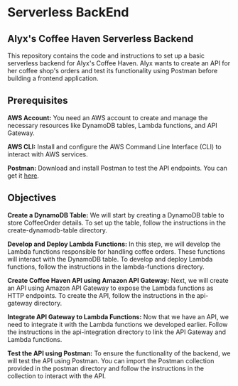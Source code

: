 # **Serverless BackEnd**
## Alyx's Coffee Haven Serverless Backend

This repository contains the code and instructions to set up a basic serverless backend for Alyx's Coffee Haven. Alyx wants to create an API for her coffee shop's orders and test its functionality using Postman before building a frontend application.

## Prerequisites
**AWS Account:** You need an AWS account to create and manage the necessary resources like DynamoDB tables, Lambda functions, and API Gateway.

**AWS CLI:** Install and configure the AWS Command Line Interface (CLI) to interact with AWS services.

**Postman:** Download and install Postman to test the API endpoints. You can get it [here](https://www.postman.com/).

## Objectives
**Create a DynamoDB Table:**
We will start by creating a DynamoDB table to store CoffeeOrder details. To set up the table, follow the instructions in the create-dynamodb-table directory.

**Develop and Deploy Lambda Functions:**
In this step, we will develop the Lambda functions responsible for handling coffee orders. These functions will interact with the DynamoDB table. To develop and deploy Lambda functions, follow the instructions in the lambda-functions directory.

**Create Coffee Haven API using Amazon API Gateway:**
Next, we will create an API using Amazon API Gateway to expose the Lambda functions as HTTP endpoints. To create the API, follow the instructions in the api-gateway directory.

**Integrate API Gateway to Lambda Functions:**
Now that we have an API, we need to integrate it with the Lambda functions we developed earlier. Follow the instructions in the api-integration directory to link the API Gateway and Lambda functions.

**Test the API using Postman:**
To ensure the functionality of the backend, we will test the API using Postman. You can import the Postman collection provided in the postman directory and follow the instructions in the collection to interact with the API.
